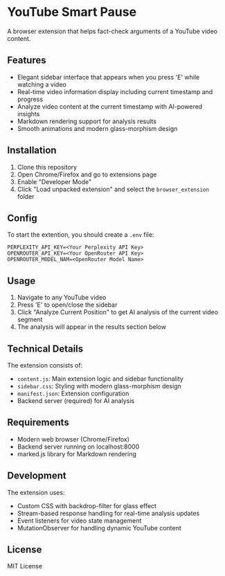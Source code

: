 # YouTube Smart Pause

A browser extension that helps fact-check arguments of a YouTube video content.

## Features

- Elegant sidebar interface that appears when you press 'E' while watching a video
- Real-time video information display including current timestamp and progress
- Analyze video content at the current timestamp with AI-powered insights
- Markdown rendering support for analysis results
- Smooth animations and modern glass-morphism design

## Installation

1. Clone this repository
2. Open Chrome/Firefox and go to extensions page
3. Enable "Developer Mode"
4. Click "Load unpacked extension" and select the `browser_extension` folder

## Config
To start the extention, you should create a ```.env``` file:
```
PERPLEXITY_API_KEY=<Your Perplexity API Key>
OPENROUTER_API_KEY=<Your OpenRouter API Key>
OPENROUTER_MODEL_NAM=<OpenRouter Model Name>
```

## Usage

1. Navigate to any YouTube video
2. Press 'E' to open/close the sidebar
3. Click "Analyze Current Position" to get AI analysis of the current video segment
4. The analysis will appear in the results section below

## Technical Details

The extension consists of:
- `content.js`: Main extension logic and sidebar functionality
- `sidebar.css`: Styling with modern glass-morphism design
- `manifest.json`: Extension configuration
- Backend server (required) for AI analysis

## Requirements

- Modern web browser (Chrome/Firefox)
- Backend server running on localhost:8000
- marked.js library for Markdown rendering

## Development

The extension uses:
- Custom CSS with backdrop-filter for glass effect
- Stream-based response handling for real-time analysis updates
- Event listeners for video state management
- MutationObserver for handling dynamic YouTube content

## License

MIT License
